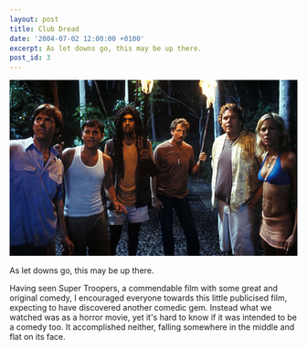 ```yaml
---
layout: post
title: Club Dread
date: '2004-07-02 12:00:00 +0100'
excerpt: As let downs go, this may be up there.
post_id: 3
---
```

![Scene from Club Dread](/assets/2004/07/club_dread.jpg)

As let downs go, this may be up there.

Having seen Super Troopers, a commendable film with some great and original comedy, I encouraged everyone towards this little publicised film, expecting to have discovered another comedic gem. Instead what we watched was as a horror movie, yet it's hard to know if it was intended to be a comedy too. It accomplished neither, falling somewhere in the middle and flat on its face.